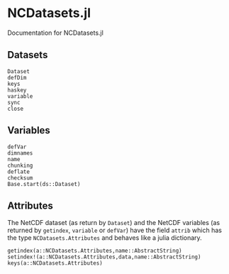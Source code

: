 # NCDatasets.jl

Documentation for NCDatasets.jl

## Datasets

```@docs
Dataset
defDim
keys
haskey
variable
sync
close
```

## Variables

```@docs
defVar
dimnames
name
chunking
deflate
checksum
Base.start(ds::Dataset)
```

## Attributes

The NetCDF dataset (as return by `Dataset`) and the NetCDF variables (as returned by `getindex`, `variable` or `defVar`) have the field `attrib` which has the type `NCDatasets.Attributes` and behaves like a julia dictionary.


```@docs
getindex(a::NCDatasets.Attributes,name::AbstractString)
setindex!(a::NCDatasets.Attributes,data,name::AbstractString)
keys(a::NCDatasets.Attributes)
```
